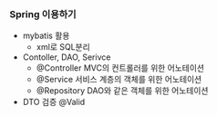 ### Spring 이용하기
* mybatis 활용
  * xml로 SQL분리
* Contoller, DAO, Serivce
  * @Controller MVC의 컨트롤러를 위한 어노테이션
  * @Service 서비스 계층의 객체를 위한 어노테이션
  * @Repository DAO와 같은 객체를 위한 어노테이션
* DTO 검증 @Valid
